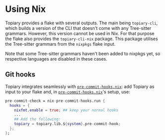# Using Nix

Topiary provides a flake with several outputs. The main being
`topiary-cli`, which builds a version of the CLI that doesn't come with
any Tree-sitter grammars. However, this version cannot be used in Nix.
For that purpose the flake also provides the `topiary-cli-nix` package.
This package utilises the Tree-sitter grammars from the `nixpkgs` flake
input.

Note that some Tree-sitter grammars haven't been added to nixpkgs yet,
so respective languages are disabled in these cases.

## Git hooks

Topiary integrates seamlessly with [`pre-commit-hooks.nix`]: add Topiary
as input to your flake and, in [`pre-commit-hooks.nix`]'s setup, use:

``` nix
pre-commit-check = nix-pre-commit-hooks.run {
  hooks = {
    nixfmt.enable = true; ## keep your normal hooks
    ...
    ## Add the following:
    topiary = topiary.lib.${system}.pre-commit-hook;
  };
};
```

[`pre-commit-hooks.nix`]: https://github.com/cachix/pre-commit-hooks.nix
